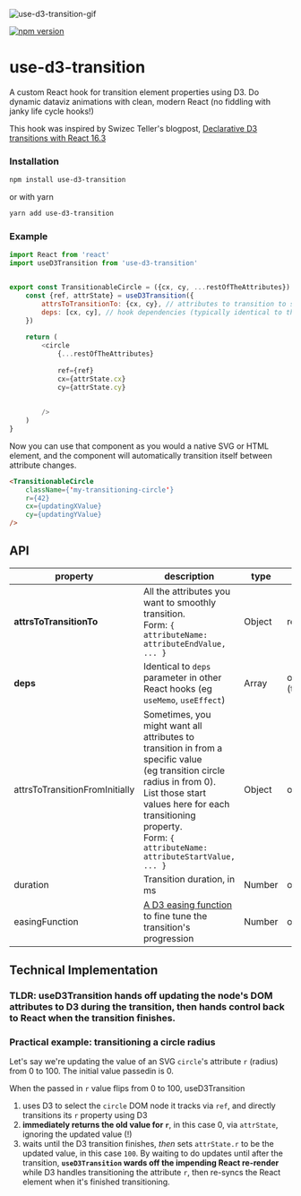 ![use-d3-transition-gif](https://user-images.githubusercontent.com/6570507/77262989-17c41300-6c54-11ea-98f0-4d26ba500bdf.gif)

[![npm version](http://img.shields.io/npm/v/use-d3-transition.svg?style=flat)](https://npmjs.org/package/use-d3-transition "View this project on npm")

# use-d3-transition
A custom React hook for transition element properties using D3. Do dynamic dataviz animations with clean, modern React (no fiddling with janky life cycle hooks!)

This hook was inspired by Swizec Teller's blogpost, [Declarative D3 transitions with React 16.3](https://swizec.com/blog/declarative-d3-transitions-react/swizec/8323)

### Installation

```sh
npm install use-d3-transition
```
or with yarn
```sh
yarn add use-d3-transition
```

### Example

```js
import React from 'react'
import useD3Transition from 'use-d3-transition'


export const TransitionableCircle = ({cx, cy, ...restOfTheAttributes}) => {
	const {ref, attrState} = useD3Transition({
		attrsToTransitionTo: {cx, cy}, // attributes to transition to smoothly
		deps: [cx, cy], // hook dependencies (typically identical to the attributes to transition to)
	})
	
	return (
		<circle
			{...restOfTheAttributes}
			
			ref={ref}
			cx={attrState.cx}
			cy={attrState.cy}
			
			
		/>
	)
}

```

Now you can use that component as you would a native SVG or HTML element, and the component will automatically transition itself between attribute changes.

```html
<TransitionableCircle
	className={'my-transitioning-circle'}
	r={42}
	cx={updatingXValue}
	cy={updatingYValue}
/>
```

## API
| property | description | type   | required?  |
|-|-|-|-|
| **attrsToTransitionTo** | All the attributes you want to smoothly transition. <br> Form: `{ attributeName: attributeEndValue, ... }`| Object | required |
| **deps** | Identical to `deps` parameter in other React hooks (eg `useMemo`, `useEffect`)| Array | optional (technically) |
| attrsToTransitionFromInitially | Sometimes, you might want all attributes to transition in from a specific value <br>(eg transition circle radius in from 0).<br> List those start values here for each transitioning property. <br> Form: `{ attributeName: attributeStartValue, ... }`  | Object | optional |
| duration | Transition duration, in ms | Number | optional |
| easingFunction | [A D3 easing function](https://github.com/d3/d3-ease) to fine tune the transition's progression | Number | optional |

## Technical Implementation

### TLDR: useD3Transition hands off updating the node's DOM attributes to D3 during the transition, then hands control back to React when the transition finishes.

### Practical example: transitioning a circle radius
Let's say we're updating the value of an SVG `circle`'s attribute `r` (radius) from 0 to 100. The initial value passedin is 0.

When the passed in `r` value flips from 0 to 100, useD3Transition 
1. uses D3 to select the `circle` DOM node it tracks via `ref`, and directly transitions its `r` property using D3
2. __immediately returns the old value for `r`__, in this case 0, via `attrState`, ignoring the updated value (!)
3. waits until the D3 transition finishes, _then_ sets `attrState.r` to be the updated value, in this case `100`. By waiting to do updates until after the transition, __`useD3Transition` wards off the impending React re-render__ while D3 handles transitioning the attribute `r`, then re-syncs the React element when it's finished transitioning.

